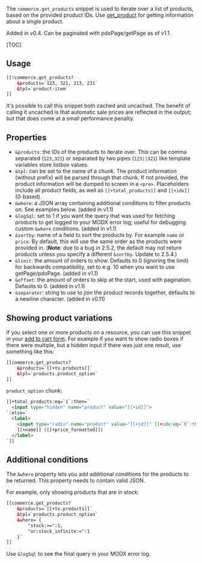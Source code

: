 The `commerce.get_products` snippet is used to iterate over a list of products, based on the provided product IDs. Use [get_product](get_product) for getting information about a single product.

Added in v0.4. Can be paginated with pdoPage/getPage as of v1.1.

[TOC]

## Usage

```` html
[[!commerce.get_products? 
    &products=`123, 321, 213, 231`
    &tpl=`product-item`
]]
````

It's possible to call this snippet both cached and uncached. The benefit of calling it uncached is that automatic sale prices are reflected in the output; but that does come at a small performance penalty.

## Properties

- `&products`: the IDs of the products to iterate over. This can be comma separated (`123,321`) or separated by two pipes (`123||321`) like template variables store listbox values.
- `&tpl`: can be set to the name of a chunk. The product information (without prefix) will be parsed through that chunk. If not provided, the product information will be dumped to screen in a `<pre>`. Placeholders include all product fields, as well as `[[+total_products]]` and `[[+idx]]` (0-based). 
- `&where`: a JSON array containing additional conditions to filter products on. See examples below. (added in v1.1)
- `&logSql`: set to 1 if you want the query that was used for fetching products to get logged to your MODX error log; useful for debugging custom `&where` conditions. (added in v1.1)
- `&sortby`: name of a field to sort the products by. For example `name` or `price`. By default, this will use the same order as the products were provided in. (**Note**: due to a bug in 2.5.2, the default may not return products unless you specify a different `&sortby`. Update to 2.5.4.)
- `&limit`: the amount of orders to show. Defaults to 0 (ignoring the limit) for backwards compatibility, set to e.g. 10 when you want to use getPage/pdoPage. (added in v1.1)
- `&offset`: the amount of orders to skip at the start, used with pagination. Defaults to 0. (added in v1.1)
- `&separator`: string to use to join the product records together, defaults to a newline character. (added in v0.11)

## Showing product variations

If you select one or more products on a resource, you can use this snippet in your [add to cart form](../Product_Catalog/Add_to_Cart_Form). For example if you want to show radio boxes if there were multiple, but a hidden input if there was just one result, use something like this:

```` html
[[commerce.get_products? 
    &products=`[[+tv.products]]`
    &tpl=`products.product_option` 
]]
````

`product_option` chunk:

```` html
[[+total_products:eq=`1`:then=`
  <input type="hidden" name="product" value="[[+id]]">
`:else=`
  <label>
    <input type="radio" name="product" value="[[+id]]" [[+idx:eq=`0`:then=`checked="checked"`:else=``]]>
    [[+name]] ([[+price_formatted]])
  </label>
`]]
````

## Additional conditions

The `&where` property lets you add additional conditions for the products to be returned. This property needs to contain valid JSON. 

For example, only showing products that are in stock:

```` html
[[commerce.get_products? 
    &products=`[[+tv.products]]`
    &tpl=`products.product_option` 
    &where=`{
        "stock:>=":1,
        "or:stock_infinite:=":1
    }`
]]
````

Use `&logSql` to see the final query in your MODX error log.

